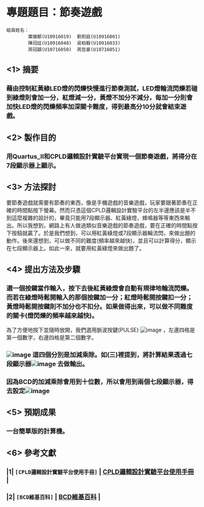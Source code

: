 專題題目：節奏遊戲
=====
```
組員姓名：
        葉徽鄅(U10916019)  劉莉庭(U10916001)
        陳冠廷(U10916040)  吳柏毅(U10916033)
        周冠穎(U10716050)  周哲豪(U10716051)
```

##  <1>  摘要
### 藉由控制紅黃綠LED燈的閃爍快慢進行節奏測試，LED燈輪流閃爍若碰到綠燈則會加一分，紅燈減一分，黃燈不加分不減分，每加一分則會加快LED燈的閃爍頻率加深關卡難度，得到最高分10分就會結束遊戲。
##  <2>  製作目的
### 用Quartus_II和CPLD邏輯設計實驗平台實現一個節奏遊戲，將得分在7段顯示器上顯示。
##  <3>  方法探討
   要節奏遊戲就需要有節奏的東西，像是手機遊戲的音樂遊戲，玩家要跟著節奏在正確的時間點按下螢幕。然而只憑這個CPLD邏輯設計實驗平台的左半邊應該是半不到這麼複雜的設計的，畢竟只能用7段顯示器、紅黃綠燈，蜂鳴器等等東西來輸出。所以我想到，網路上有人做過類似音樂遊戲的節奏遊戲，要在正確的時間點按下按鈕就贏了。於是我們想到，可以用紅黃綠燈或7段顯示器輪流閃，來做出題的動作。後來還想到，可以做不同的難度(頻率越來越快)，並且可以計算得分，顯示在七段顯示器上。如此一來，就要用紅黃綠燈來做出題了。
##  <4>  提出方法及步驟
### 選一個按鍵當作輸入，按下去後紅黃綠燈會自動有規律地輪流閃爍。而若在綠燈時鬆開輸入的那個按鍵加一分；紅燈時鬆開按鍵扣一分；黃燈時鬆開按鍵則不加分也不扣分。如果做得出來，可以做不同難度的關卡(燈閃爍的頻率越來越快)。
為了方便地按下並隨時放開，我們選用脈波按鍵(PULSE)  ![image](https://github.com/sapt36/Final-project-of-DigitalCircuitExperiment/blob/main/png/%E5%9C%96%E7%89%876.png) ，左邊四格是第一個數字，右邊四格是第二個數字。
### ![image](https://github.com/sapt36/Final-project-of-DigitalCircuitExperiment/blob/main/png/%E5%9C%96%E7%89%872.png) 這四個分別是加減乘除。如(三)裡提到，將計算結果透過七段顯示器![image](https://github.com/sapt36/Final-project-of-DigitalCircuitExperiment/blob/main/png/%E5%9C%96%E7%89%873.png) 去做輸出。
### 因為BCD的加減乘除會用到十位數，所以會用到兩個七段顯示器，得去設定![image](https://github.com/sapt36/Final-project-of-DigitalCircuitExperiment/blob/main/png/%E5%9C%96%E7%89%875.png)
##  <5>  預期成果
### 一台簡單版的計算機。
##  <6>  參考文獻
### |1|  `[CPLD邏輯設計實驗平台使用手冊]`  |  [CPLD邏輯設計實驗平台使用手冊](https://eeclass.utaipei.edu.tw/media/doc/86181)  |
### |2|  `[BCD維基百科]`  |  [BCD維基百科](https://zh.wikipedia.org/wiki/%E4%BA%8C%E9%80%B2%E7%A2%BC%E5%8D%81%E9%80%B2%E6%95%B8)  |
